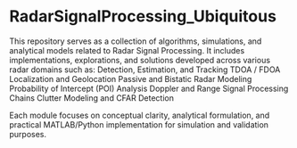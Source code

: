 # RadarSignalProcessing_Ubiquitous
This repository serves as a collection of algorithms, simulations, and analytical models related to Radar Signal Processing.
It includes implementations, explorations, and solutions developed across various radar domains such as:
Detection, Estimation, and Tracking
TDOA / FDOA Localization and Geolocation
Passive and Bistatic Radar Modeling
Probability of Intercept (POI) Analysis
Doppler and Range Signal Processing Chains
Clutter Modeling and CFAR Detection

Each module focuses on conceptual clarity, analytical formulation, and practical MATLAB/Python implementation for simulation and validation purposes.
